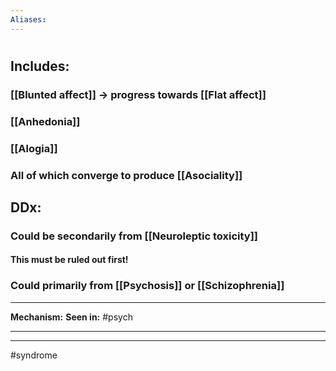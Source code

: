```yaml
---
Aliases:
---
```

# 
## Includes:
### [[Blunted affect]] -> progress towards [[Flat affect]]
### [[Anhedonia]]
### [[Alogia]]
### All of which converge to produce [[Asociality]]

## DDx:
### Could be secondarily from [[Neuroleptic toxicity]]
#### This must be ruled out first!
### Could primarily from [[Psychosis]] or [[Schizophrenia]]


---
**Mechanism:**
**Seen in:** #psych 

---


---
#syndrome 
